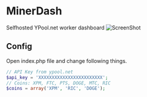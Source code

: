 MinerDash
=========

Selfhosted YPool.net worker dashboard
![ScreenShot](https://raw.github.com/i-saumitra/Voice-controlled-MP3-Player/master/screenshot.jpg)

Config
--------------

Open index.php file and change following things.
```php
// API Key from ypool.net
$api_key = 'XXXXXXXXXXXXXXXXXXXXXXXX';
// Coins: XPM, FTC, PTS, DOGE, MTC, RIC
$coins = array('XPM', 'RIC', 'DOGE');
```

